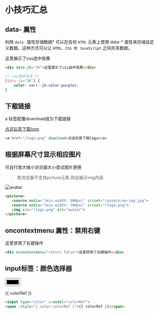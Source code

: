 # 小技巧汇总

## data- 属性

利用 `data-` 属性存储数据* 可以在任何 `HTML` 元素上使用 <TText type="danger">data-*</TText> 属性来存储自定义数据。这种方式可以让 `HTML、CSS 和 JavaScript` 之间共享数据。

<div data-jk="JK">这里展示了css选中效果</div>

<style module>
[data-jk="JK"] {
    color: var(--jk-color-purple);
}
</style>

``` html
<div data-jk="JK">这里展示了css选中效果</div>
```

``` css
/* css选中方式 */
[data-jk="JK"] {
    color: var(--jk-color-purple);
}
```

## 下载链接

<TText type="success">a 标签配置download成为下载链接</TText>

<a href="/logo.png" download>点这玩意下载logo</a>

``` html
<a href="/logo.png" download>点这玩意下载logo</a>
```


## 根据屏幕尺寸显示相应图片

<TText type="warning">可自行放大缩小浏览器大小尝试图片更换</TText>
> 若浏览器不支持picture元素,则会展示img内容.


<picture>
   <source media="(min-width: 900px)" srcset="/assets/no-img.jpg">
   <source media="(min-width: 700px)" srcset="/logo.png">
   <img src="/logo.png" alt="avatar">
</picture>

``` html
<picture>
   <source media="(min-width: 900px)" srcset="/assets/no-img.jpg">
   <source media="(min-width: 700px)" srcset="/logo.png">
   <img src="/logo.png" alt="avatar">
</picture>
```

## oncontextmenu 属性：禁用右键

<div :class="$style.oncontextmenu" oncontextmenu="return false">这里禁用了右键操作</div>

``` html
<div oncontextmenu="return false">这里禁用了右键操作</div>
```

<style module>
  .oncontextmenu{
    height:40px;
    background-color:var(--jk-color-purple)
  }
</style>

## input标签：颜色选择器

<input type="color" v-model="colorRef">

<span :style="{ color:colorRef }">{{ colorRef }}</span>

<script setup>
import { ref } from "vue"
const colorRef = ref("#e66465")
</script>

``` html
<input type="color" v-model="colorRef">
<span :style="{ color:colorRef }">{{ colorRef }}</span>
```



